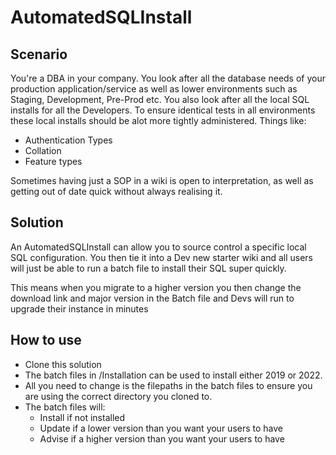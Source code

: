 # AutomatedSQLInstall
## Scenario
You're a DBA in your company. You look after all the database needs of your production application/service as well as lower environments such as Staging, Development, Pre-Prod etc. You also look after all the local SQL installs for all the Developers. To ensure identical tests in all environments these local installs should be alot more tightly administered. Things like:
* Authentication Types
* Collation
* Feature types

Sometimes having just a SOP in a wiki is open to interpretation, as well as getting out of date quick without always realising it. 

## Solution
An AutomatedSQLInstall can allow you to source control a specific local SQL configuration. You then tie it into a Dev new starter wiki and all users will just be able to run a batch file to install their SQL super quickly. 

This means when you migrate to a higher version you then change the download link and major version in the Batch file and Devs will run to upgrade their instance in minutes

## How to use
* Clone this solution
* The batch files in /Installation can be used to install either 2019 or 2022.
* All you need to change is the filepaths in the batch files to ensure you are using the correct directory you cloned to. 
* The batch files will:
   * Install if not installed
   * Update if a lower version than you want your users to have
   * Advise if a higher version than you want your users to have
